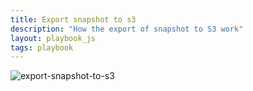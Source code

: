 ```yaml
---
title: Export snapshot to s3
description: "How the export of snapshot to S3 work"
layout: playbook_js
tags: playbook
---
```


![export-snapshot-to-s3](https://user-images.githubusercontent.com/8051117/118656536-83ffbf80-b7e2-11eb-8adf-7075e72c2d42.png)
